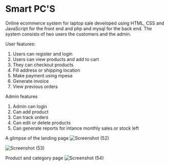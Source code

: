 # Smart PC'S
 Online ecommerce system for laptop sale developed using HTML, CSS and JavaScript for the front end and php and mysql for the back end.
 The system consists of two users the customers and the admin. 
 
 User features:
 1. Users can register and login
 2. Users can view products and add to cart
 3. They can checkout products
 4. Fill address or shipping location
 5. Make payment using mpesa
 6. Generate invoice
 7. View previous orders

Admin features
1. Admin can login
2. Can add product
3. Can track orders
4. Can edit or delete products
5. Can generate reports for intance monthly sales or stock left

 
 A glimpse of the landing page
 ![Screenshot (52)](https://user-images.githubusercontent.com/50916200/119253565-84210600-bbba-11eb-9365-b35bf0a26a08.png)

 ![Screenshot (53)](https://user-images.githubusercontent.com/50916200/119253600-a450c500-bbba-11eb-9c4f-3c8a43ce400e.png)
 
 Product and category page
![Screenshot (54)](https://user-images.githubusercontent.com/50916200/119253602-a61a8880-bbba-11eb-87a1-db485cfb884e.png)

